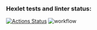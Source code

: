 ### Hexlet tests and linter status:
[![Actions Status](https://github.com/hakon22/frontend-project-46/workflows/hexlet-check/badge.svg)](https://github.com/hakon22/frontend-project-46/actions)
![workflow](https://github.com/hakon22/frontend-project-46/actions/workflows/makefile.yml/badge.svg)